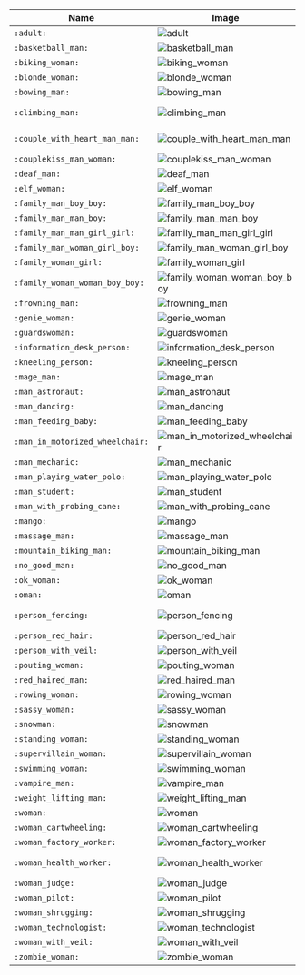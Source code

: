 | Name | Image | Name | Image | Name | Image | Name | Image |
| --- | --- | --- | --- | --- | --- | --- | --- |
| `:adult:` | ![adult](https://github.githubassets.com/images/icons/emoji/unicode/1f9d1.png?v8) | `:baby:` | ![baby](https://github.githubassets.com/images/icons/emoji/unicode/1f476.png?v8) | `:bald_man:` | ![bald_man](https://github.githubassets.com/images/icons/emoji/unicode/1f468-1f9b2.png?v8) | `:bald_woman:` | ![bald_woman](https://github.githubassets.com/images/icons/emoji/unicode/1f469-1f9b2.png?v8) |
| `:basketball_man:` | ![basketball_man](https://github.githubassets.com/images/icons/emoji/unicode/26f9-2642.png?v8) | `:basketball_woman:` | ![basketball_woman](https://github.githubassets.com/images/icons/emoji/unicode/26f9-2640.png?v8) | `:bearded_person:` | ![bearded_person](https://github.githubassets.com/images/icons/emoji/unicode/1f9d4.png?v8) | `:biking_man:` | ![biking_man](https://github.githubassets.com/images/icons/emoji/unicode/1f6b4-2642.png?v8) |
| `:biking_woman:` | ![biking_woman](https://github.githubassets.com/images/icons/emoji/unicode/1f6b4-2640.png?v8) | `:blond_haired_man:` | ![blond_haired_man](https://github.githubassets.com/images/icons/emoji/unicode/1f471-2642.png?v8) | `:blond_haired_person:` | ![blond_haired_person](https://github.githubassets.com/images/icons/emoji/unicode/1f471.png?v8) | `:blond_haired_woman:` | ![blond_haired_woman](https://github.githubassets.com/images/icons/emoji/unicode/1f471-2640.png?v8) |
| `:blonde_woman:` | ![blonde_woman](https://github.githubassets.com/images/icons/emoji/unicode/1f471-2640.png?v8) | `:bouncing_ball_man:` | ![bouncing_ball_man](https://github.githubassets.com/images/icons/emoji/unicode/26f9-2642.png?v8) | `:bouncing_ball_person:` | ![bouncing_ball_person](https://github.githubassets.com/images/icons/emoji/unicode/26f9.png?v8) | `:bouncing_ball_woman:` | ![bouncing_ball_woman](https://github.githubassets.com/images/icons/emoji/unicode/26f9-2640.png?v8) |
| `:bowing_man:` | ![bowing_man](https://github.githubassets.com/images/icons/emoji/unicode/1f647-2642.png?v8) | `:bowing_woman:` | ![bowing_woman](https://github.githubassets.com/images/icons/emoji/unicode/1f647-2640.png?v8) | `:cayman_islands:` | ![cayman_islands](https://github.githubassets.com/images/icons/emoji/unicode/1f1f0-1f1fe.png?v8) | `:child:` | ![child](https://github.githubassets.com/images/icons/emoji/unicode/1f9d2.png?v8) |
| `:climbing_man:` | ![climbing_man](https://github.githubassets.com/images/icons/emoji/unicode/1f9d7-2642.png?v8) | `:climbing_woman:` | ![climbing_woman](https://github.githubassets.com/images/icons/emoji/unicode/1f9d7-2640.png?v8) | `:construction_worker_man:` | ![construction_worker_man](https://github.githubassets.com/images/icons/emoji/unicode/1f477-2642.png?v8) | `:construction_worker_woman:` | ![construction_worker_woman](https://github.githubassets.com/images/icons/emoji/unicode/1f477-2640.png?v8) |
| `:couple_with_heart_man_man:` | ![couple_with_heart_man_man](https://github.githubassets.com/images/icons/emoji/unicode/1f468-2764-1f468.png?v8) | `:couple_with_heart_woman_man:` | ![couple_with_heart_woman_man](https://github.githubassets.com/images/icons/emoji/unicode/1f469-2764-1f468.png?v8) | `:couple_with_heart_woman_woman:` | ![couple_with_heart_woman_woman](https://github.githubassets.com/images/icons/emoji/unicode/1f469-2764-1f469.png?v8) | `:couplekiss_man_man:` | ![couplekiss_man_man](https://github.githubassets.com/images/icons/emoji/unicode/1f468-2764-1f48b-1f468.png?v8) |
| `:couplekiss_man_woman:` | ![couplekiss_man_woman](https://github.githubassets.com/images/icons/emoji/unicode/1f469-2764-1f48b-1f468.png?v8) | `:couplekiss_woman_woman:` | ![couplekiss_woman_woman](https://github.githubassets.com/images/icons/emoji/unicode/1f469-2764-1f48b-1f469.png?v8) | `:curly_haired_man:` | ![curly_haired_man](https://github.githubassets.com/images/icons/emoji/unicode/1f468-1f9b1.png?v8) | `:curly_haired_woman:` | ![curly_haired_woman](https://github.githubassets.com/images/icons/emoji/unicode/1f469-1f9b1.png?v8) |
| `:deaf_man:` | ![deaf_man](https://github.githubassets.com/images/icons/emoji/unicode/1f9cf-2642.png?v8) | `:deaf_person:` | ![deaf_person](https://github.githubassets.com/images/icons/emoji/unicode/1f9cf.png?v8) | `:deaf_woman:` | ![deaf_woman](https://github.githubassets.com/images/icons/emoji/unicode/1f9cf-2640.png?v8) | `:elf_man:` | ![elf_man](https://github.githubassets.com/images/icons/emoji/unicode/1f9dd-2642.png?v8) |
| `:elf_woman:` | ![elf_woman](https://github.githubassets.com/images/icons/emoji/unicode/1f9dd-2640.png?v8) | `:fairy_man:` | ![fairy_man](https://github.githubassets.com/images/icons/emoji/unicode/1f9da-2642.png?v8) | `:fairy_woman:` | ![fairy_woman](https://github.githubassets.com/images/icons/emoji/unicode/1f9da-2640.png?v8) | `:family_man_boy:` | ![family_man_boy](https://github.githubassets.com/images/icons/emoji/unicode/1f468-1f466.png?v8) |
| `:family_man_boy_boy:` | ![family_man_boy_boy](https://github.githubassets.com/images/icons/emoji/unicode/1f468-1f466-1f466.png?v8) | `:family_man_girl:` | ![family_man_girl](https://github.githubassets.com/images/icons/emoji/unicode/1f468-1f467.png?v8) | `:family_man_girl_boy:` | ![family_man_girl_boy](https://github.githubassets.com/images/icons/emoji/unicode/1f468-1f467-1f466.png?v8) | `:family_man_girl_girl:` | ![family_man_girl_girl](https://github.githubassets.com/images/icons/emoji/unicode/1f468-1f467-1f467.png?v8) |
| `:family_man_man_boy:` | ![family_man_man_boy](https://github.githubassets.com/images/icons/emoji/unicode/1f468-1f468-1f466.png?v8) | `:family_man_man_boy_boy:` | ![family_man_man_boy_boy](https://github.githubassets.com/images/icons/emoji/unicode/1f468-1f468-1f466-1f466.png?v8) | `:family_man_man_girl:` | ![family_man_man_girl](https://github.githubassets.com/images/icons/emoji/unicode/1f468-1f468-1f467.png?v8) | `:family_man_man_girl_boy:` | ![family_man_man_girl_boy](https://github.githubassets.com/images/icons/emoji/unicode/1f468-1f468-1f467-1f466.png?v8) |
| `:family_man_man_girl_girl:` | ![family_man_man_girl_girl](https://github.githubassets.com/images/icons/emoji/unicode/1f468-1f468-1f467-1f467.png?v8) | `:family_man_woman_boy:` | ![family_man_woman_boy](https://github.githubassets.com/images/icons/emoji/unicode/1f468-1f469-1f466.png?v8) | `:family_man_woman_boy_boy:` | ![family_man_woman_boy_boy](https://github.githubassets.com/images/icons/emoji/unicode/1f468-1f469-1f466-1f466.png?v8) | `:family_man_woman_girl:` | ![family_man_woman_girl](https://github.githubassets.com/images/icons/emoji/unicode/1f468-1f469-1f467.png?v8) |
| `:family_man_woman_girl_boy:` | ![family_man_woman_girl_boy](https://github.githubassets.com/images/icons/emoji/unicode/1f468-1f469-1f467-1f466.png?v8) | `:family_man_woman_girl_girl:` | ![family_man_woman_girl_girl](https://github.githubassets.com/images/icons/emoji/unicode/1f468-1f469-1f467-1f467.png?v8) | `:family_woman_boy:` | ![family_woman_boy](https://github.githubassets.com/images/icons/emoji/unicode/1f469-1f466.png?v8) | `:family_woman_boy_boy:` | ![family_woman_boy_boy](https://github.githubassets.com/images/icons/emoji/unicode/1f469-1f466-1f466.png?v8) |
| `:family_woman_girl:` | ![family_woman_girl](https://github.githubassets.com/images/icons/emoji/unicode/1f469-1f467.png?v8) | `:family_woman_girl_boy:` | ![family_woman_girl_boy](https://github.githubassets.com/images/icons/emoji/unicode/1f469-1f467-1f466.png?v8) | `:family_woman_girl_girl:` | ![family_woman_girl_girl](https://github.githubassets.com/images/icons/emoji/unicode/1f469-1f467-1f467.png?v8) | `:family_woman_woman_boy:` | ![family_woman_woman_boy](https://github.githubassets.com/images/icons/emoji/unicode/1f469-1f469-1f466.png?v8) |
| `:family_woman_woman_boy_boy:` | ![family_woman_woman_boy_boy](https://github.githubassets.com/images/icons/emoji/unicode/1f469-1f469-1f466-1f466.png?v8) | `:family_woman_woman_girl:` | ![family_woman_woman_girl](https://github.githubassets.com/images/icons/emoji/unicode/1f469-1f469-1f467.png?v8) | `:family_woman_woman_girl_boy:` | ![family_woman_woman_girl_boy](https://github.githubassets.com/images/icons/emoji/unicode/1f469-1f469-1f467-1f466.png?v8) | `:family_woman_woman_girl_girl:` | ![family_woman_woman_girl_girl](https://github.githubassets.com/images/icons/emoji/unicode/1f469-1f469-1f467-1f467.png?v8) |
| `:frowning_man:` | ![frowning_man](https://github.githubassets.com/images/icons/emoji/unicode/1f64d-2642.png?v8) | `:frowning_person:` | ![frowning_person](https://github.githubassets.com/images/icons/emoji/unicode/1f64d.png?v8) | `:frowning_woman:` | ![frowning_woman](https://github.githubassets.com/images/icons/emoji/unicode/1f64d-2640.png?v8) | `:genie_man:` | ![genie_man](https://github.githubassets.com/images/icons/emoji/unicode/1f9de-2642.png?v8) |
| `:genie_woman:` | ![genie_woman](https://github.githubassets.com/images/icons/emoji/unicode/1f9de-2640.png?v8) | `:golfing_man:` | ![golfing_man](https://github.githubassets.com/images/icons/emoji/unicode/1f3cc-2642.png?v8) | `:golfing_woman:` | ![golfing_woman](https://github.githubassets.com/images/icons/emoji/unicode/1f3cc-2640.png?v8) | `:guardsman:` | ![guardsman](https://github.githubassets.com/images/icons/emoji/unicode/1f482-2642.png?v8) |
| `:guardswoman:` | ![guardswoman](https://github.githubassets.com/images/icons/emoji/unicode/1f482-2640.png?v8) | `:haircut_man:` | ![haircut_man](https://github.githubassets.com/images/icons/emoji/unicode/1f487-2642.png?v8) | `:haircut_woman:` | ![haircut_woman](https://github.githubassets.com/images/icons/emoji/unicode/1f487-2640.png?v8) | `:handball_person:` | ![handball_person](https://github.githubassets.com/images/icons/emoji/unicode/1f93e.png?v8) |
| `:information_desk_person:` | ![information_desk_person](https://github.githubassets.com/images/icons/emoji/unicode/1f481.png?v8) | `:isle_of_man:` | ![isle_of_man](https://github.githubassets.com/images/icons/emoji/unicode/1f1ee-1f1f2.png?v8) | `:juggling_person:` | ![juggling_person](https://github.githubassets.com/images/icons/emoji/unicode/1f939.png?v8) | `:kneeling_man:` | ![kneeling_man](https://github.githubassets.com/images/icons/emoji/unicode/1f9ce-2642.png?v8) |
| `:kneeling_person:` | ![kneeling_person](https://github.githubassets.com/images/icons/emoji/unicode/1f9ce.png?v8) | `:kneeling_woman:` | ![kneeling_woman](https://github.githubassets.com/images/icons/emoji/unicode/1f9ce-2640.png?v8) | `:lotus_position_man:` | ![lotus_position_man](https://github.githubassets.com/images/icons/emoji/unicode/1f9d8-2642.png?v8) | `:lotus_position_woman:` | ![lotus_position_woman](https://github.githubassets.com/images/icons/emoji/unicode/1f9d8-2640.png?v8) |
| `:mage_man:` | ![mage_man](https://github.githubassets.com/images/icons/emoji/unicode/1f9d9-2642.png?v8) | `:mage_woman:` | ![mage_woman](https://github.githubassets.com/images/icons/emoji/unicode/1f9d9-2640.png?v8) | `:man:` | ![man](https://github.githubassets.com/images/icons/emoji/unicode/1f468.png?v8) | `:man_artist:` | ![man_artist](https://github.githubassets.com/images/icons/emoji/unicode/1f468-1f3a8.png?v8) |
| `:man_astronaut:` | ![man_astronaut](https://github.githubassets.com/images/icons/emoji/unicode/1f468-1f680.png?v8) | `:man_beard:` | ![man_beard](https://github.githubassets.com/images/icons/emoji/unicode/1f9d4-2642.png?v8) | `:man_cartwheeling:` | ![man_cartwheeling](https://github.githubassets.com/images/icons/emoji/unicode/1f938-2642.png?v8) | `:man_cook:` | ![man_cook](https://github.githubassets.com/images/icons/emoji/unicode/1f468-1f373.png?v8) |
| `:man_dancing:` | ![man_dancing](https://github.githubassets.com/images/icons/emoji/unicode/1f57a.png?v8) | `:man_facepalming:` | ![man_facepalming](https://github.githubassets.com/images/icons/emoji/unicode/1f926-2642.png?v8) | `:man_factory_worker:` | ![man_factory_worker](https://github.githubassets.com/images/icons/emoji/unicode/1f468-1f3ed.png?v8) | `:man_farmer:` | ![man_farmer](https://github.githubassets.com/images/icons/emoji/unicode/1f468-1f33e.png?v8) |
| `:man_feeding_baby:` | ![man_feeding_baby](https://github.githubassets.com/images/icons/emoji/unicode/1f468-1f37c.png?v8) | `:man_firefighter:` | ![man_firefighter](https://github.githubassets.com/images/icons/emoji/unicode/1f468-1f692.png?v8) | `:man_health_worker:` | ![man_health_worker](https://github.githubassets.com/images/icons/emoji/unicode/1f468-2695.png?v8) | `:man_in_manual_wheelchair:` | ![man_in_manual_wheelchair](https://github.githubassets.com/images/icons/emoji/unicode/1f468-1f9bd.png?v8) |
| `:man_in_motorized_wheelchair:` | ![man_in_motorized_wheelchair](https://github.githubassets.com/images/icons/emoji/unicode/1f468-1f9bc.png?v8) | `:man_in_tuxedo:` | ![man_in_tuxedo](https://github.githubassets.com/images/icons/emoji/unicode/1f935-2642.png?v8) | `:man_judge:` | ![man_judge](https://github.githubassets.com/images/icons/emoji/unicode/1f468-2696.png?v8) | `:man_juggling:` | ![man_juggling](https://github.githubassets.com/images/icons/emoji/unicode/1f939-2642.png?v8) |
| `:man_mechanic:` | ![man_mechanic](https://github.githubassets.com/images/icons/emoji/unicode/1f468-1f527.png?v8) | `:man_office_worker:` | ![man_office_worker](https://github.githubassets.com/images/icons/emoji/unicode/1f468-1f4bc.png?v8) | `:man_pilot:` | ![man_pilot](https://github.githubassets.com/images/icons/emoji/unicode/1f468-2708.png?v8) | `:man_playing_handball:` | ![man_playing_handball](https://github.githubassets.com/images/icons/emoji/unicode/1f93e-2642.png?v8) |
| `:man_playing_water_polo:` | ![man_playing_water_polo](https://github.githubassets.com/images/icons/emoji/unicode/1f93d-2642.png?v8) | `:man_scientist:` | ![man_scientist](https://github.githubassets.com/images/icons/emoji/unicode/1f468-1f52c.png?v8) | `:man_shrugging:` | ![man_shrugging](https://github.githubassets.com/images/icons/emoji/unicode/1f937-2642.png?v8) | `:man_singer:` | ![man_singer](https://github.githubassets.com/images/icons/emoji/unicode/1f468-1f3a4.png?v8) |
| `:man_student:` | ![man_student](https://github.githubassets.com/images/icons/emoji/unicode/1f468-1f393.png?v8) | `:man_teacher:` | ![man_teacher](https://github.githubassets.com/images/icons/emoji/unicode/1f468-1f3eb.png?v8) | `:man_technologist:` | ![man_technologist](https://github.githubassets.com/images/icons/emoji/unicode/1f468-1f4bb.png?v8) | `:man_with_gua_pi_mao:` | ![man_with_gua_pi_mao](https://github.githubassets.com/images/icons/emoji/unicode/1f472.png?v8) |
| `:man_with_probing_cane:` | ![man_with_probing_cane](https://github.githubassets.com/images/icons/emoji/unicode/1f468-1f9af.png?v8) | `:man_with_turban:` | ![man_with_turban](https://github.githubassets.com/images/icons/emoji/unicode/1f473-2642.png?v8) | `:man_with_veil:` | ![man_with_veil](https://github.githubassets.com/images/icons/emoji/unicode/1f470-2642.png?v8) | `:mandarin:` | ![mandarin](https://github.githubassets.com/images/icons/emoji/unicode/1f34a.png?v8) |
| `:mango:` | ![mango](https://github.githubassets.com/images/icons/emoji/unicode/1f96d.png?v8) | `:mans_shoe:` | ![mans_shoe](https://github.githubassets.com/images/icons/emoji/unicode/1f45e.png?v8) | `:mantelpiece_clock:` | ![mantelpiece_clock](https://github.githubassets.com/images/icons/emoji/unicode/1f570.png?v8) | `:manual_wheelchair:` | ![manual_wheelchair](https://github.githubassets.com/images/icons/emoji/unicode/1f9bd.png?v8) |
| `:massage_man:` | ![massage_man](https://github.githubassets.com/images/icons/emoji/unicode/1f486-2642.png?v8) | `:massage_woman:` | ![massage_woman](https://github.githubassets.com/images/icons/emoji/unicode/1f486-2640.png?v8) | `:merman:` | ![merman](https://github.githubassets.com/images/icons/emoji/unicode/1f9dc-2642.png?v8) | `:merperson:` | ![merperson](https://github.githubassets.com/images/icons/emoji/unicode/1f9dc.png?v8) |
| `:mountain_biking_man:` | ![mountain_biking_man](https://github.githubassets.com/images/icons/emoji/unicode/1f6b5-2642.png?v8) | `:mountain_biking_woman:` | ![mountain_biking_woman](https://github.githubassets.com/images/icons/emoji/unicode/1f6b5-2640.png?v8) | `:ng_man:` | ![ng_man](https://github.githubassets.com/images/icons/emoji/unicode/1f645-2642.png?v8) | `:ng_woman:` | ![ng_woman](https://github.githubassets.com/images/icons/emoji/unicode/1f645-2640.png?v8) |
| `:no_good_man:` | ![no_good_man](https://github.githubassets.com/images/icons/emoji/unicode/1f645-2642.png?v8) | `:no_good_woman:` | ![no_good_woman](https://github.githubassets.com/images/icons/emoji/unicode/1f645-2640.png?v8) | `:ok_man:` | ![ok_man](https://github.githubassets.com/images/icons/emoji/unicode/1f646-2642.png?v8) | `:ok_person:` | ![ok_person](https://github.githubassets.com/images/icons/emoji/unicode/1f646.png?v8) |
| `:ok_woman:` | ![ok_woman](https://github.githubassets.com/images/icons/emoji/unicode/1f646-2640.png?v8) | `:older_adult:` | ![older_adult](https://github.githubassets.com/images/icons/emoji/unicode/1f9d3.png?v8) | `:older_man:` | ![older_man](https://github.githubassets.com/images/icons/emoji/unicode/1f474.png?v8) | `:older_woman:` | ![older_woman](https://github.githubassets.com/images/icons/emoji/unicode/1f475.png?v8) |
| `:oman:` | ![oman](https://github.githubassets.com/images/icons/emoji/unicode/1f1f4-1f1f2.png?v8) | `:person_bald:` | ![person_bald](https://github.githubassets.com/images/icons/emoji/unicode/1f9d1-1f9b2.png?v8) | `:person_curly_hair:` | ![person_curly_hair](https://github.githubassets.com/images/icons/emoji/unicode/1f9d1-1f9b1.png?v8) | `:person_feeding_baby:` | ![person_feeding_baby](https://github.githubassets.com/images/icons/emoji/unicode/1f9d1-1f37c.png?v8) |
| `:person_fencing:` | ![person_fencing](https://github.githubassets.com/images/icons/emoji/unicode/1f93a.png?v8) | `:person_in_manual_wheelchair:` | ![person_in_manual_wheelchair](https://github.githubassets.com/images/icons/emoji/unicode/1f9d1-1f9bd.png?v8) | `:person_in_motorized_wheelchair:` | ![person_in_motorized_wheelchair](https://github.githubassets.com/images/icons/emoji/unicode/1f9d1-1f9bc.png?v8) | `:person_in_tuxedo:` | ![person_in_tuxedo](https://github.githubassets.com/images/icons/emoji/unicode/1f935.png?v8) |
| `:person_red_hair:` | ![person_red_hair](https://github.githubassets.com/images/icons/emoji/unicode/1f9d1-1f9b0.png?v8) | `:person_white_hair:` | ![person_white_hair](https://github.githubassets.com/images/icons/emoji/unicode/1f9d1-1f9b3.png?v8) | `:person_with_probing_cane:` | ![person_with_probing_cane](https://github.githubassets.com/images/icons/emoji/unicode/1f9d1-1f9af.png?v8) | `:person_with_turban:` | ![person_with_turban](https://github.githubassets.com/images/icons/emoji/unicode/1f473.png?v8) |
| `:person_with_veil:` | ![person_with_veil](https://github.githubassets.com/images/icons/emoji/unicode/1f470.png?v8) | `:policeman:` | ![policeman](https://github.githubassets.com/images/icons/emoji/unicode/1f46e-2642.png?v8) | `:policewoman:` | ![policewoman](https://github.githubassets.com/images/icons/emoji/unicode/1f46e-2640.png?v8) | `:pouting_man:` | ![pouting_man](https://github.githubassets.com/images/icons/emoji/unicode/1f64e-2642.png?v8) |
| `:pouting_woman:` | ![pouting_woman](https://github.githubassets.com/images/icons/emoji/unicode/1f64e-2640.png?v8) | `:pregnant_woman:` | ![pregnant_woman](https://github.githubassets.com/images/icons/emoji/unicode/1f930.png?v8) | `:raising_hand_man:` | ![raising_hand_man](https://github.githubassets.com/images/icons/emoji/unicode/1f64b-2642.png?v8) | `:raising_hand_woman:` | ![raising_hand_woman](https://github.githubassets.com/images/icons/emoji/unicode/1f64b-2640.png?v8) |
| `:red_haired_man:` | ![red_haired_man](https://github.githubassets.com/images/icons/emoji/unicode/1f468-1f9b0.png?v8) | `:red_haired_woman:` | ![red_haired_woman](https://github.githubassets.com/images/icons/emoji/unicode/1f469-1f9b0.png?v8) | `:romania:` | ![romania](https://github.githubassets.com/images/icons/emoji/unicode/1f1f7-1f1f4.png?v8) | `:rowing_man:` | ![rowing_man](https://github.githubassets.com/images/icons/emoji/unicode/1f6a3-2642.png?v8) |
| `:rowing_woman:` | ![rowing_woman](https://github.githubassets.com/images/icons/emoji/unicode/1f6a3-2640.png?v8) | `:running_man:` | ![running_man](https://github.githubassets.com/images/icons/emoji/unicode/1f3c3-2642.png?v8) | `:running_woman:` | ![running_woman](https://github.githubassets.com/images/icons/emoji/unicode/1f3c3-2640.png?v8) | `:sassy_man:` | ![sassy_man](https://github.githubassets.com/images/icons/emoji/unicode/1f481-2642.png?v8) |
| `:sassy_woman:` | ![sassy_woman](https://github.githubassets.com/images/icons/emoji/unicode/1f481-2640.png?v8) | `:sauna_man:` | ![sauna_man](https://github.githubassets.com/images/icons/emoji/unicode/1f9d6-2642.png?v8) | `:sauna_person:` | ![sauna_person](https://github.githubassets.com/images/icons/emoji/unicode/1f9d6.png?v8) | `:sauna_woman:` | ![sauna_woman](https://github.githubassets.com/images/icons/emoji/unicode/1f9d6-2640.png?v8) |
| `:snowman:` | ![snowman](https://github.githubassets.com/images/icons/emoji/unicode/26c4.png?v8) | `:snowman_with_snow:` | ![snowman_with_snow](https://github.githubassets.com/images/icons/emoji/unicode/2603.png?v8) | `:standing_man:` | ![standing_man](https://github.githubassets.com/images/icons/emoji/unicode/1f9cd-2642.png?v8) | `:standing_person:` | ![standing_person](https://github.githubassets.com/images/icons/emoji/unicode/1f9cd.png?v8) |
| `:standing_woman:` | ![standing_woman](https://github.githubassets.com/images/icons/emoji/unicode/1f9cd-2640.png?v8) | `:superhero_man:` | ![superhero_man](https://github.githubassets.com/images/icons/emoji/unicode/1f9b8-2642.png?v8) | `:superhero_woman:` | ![superhero_woman](https://github.githubassets.com/images/icons/emoji/unicode/1f9b8-2640.png?v8) | `:supervillain_man:` | ![supervillain_man](https://github.githubassets.com/images/icons/emoji/unicode/1f9b9-2642.png?v8) |
| `:supervillain_woman:` | ![supervillain_woman](https://github.githubassets.com/images/icons/emoji/unicode/1f9b9-2640.png?v8) | `:surfing_man:` | ![surfing_man](https://github.githubassets.com/images/icons/emoji/unicode/1f3c4-2642.png?v8) | `:surfing_woman:` | ![surfing_woman](https://github.githubassets.com/images/icons/emoji/unicode/1f3c4-2640.png?v8) | `:swimming_man:` | ![swimming_man](https://github.githubassets.com/images/icons/emoji/unicode/1f3ca-2642.png?v8) |
| `:swimming_woman:` | ![swimming_woman](https://github.githubassets.com/images/icons/emoji/unicode/1f3ca-2640.png?v8) | `:tipping_hand_man:` | ![tipping_hand_man](https://github.githubassets.com/images/icons/emoji/unicode/1f481-2642.png?v8) | `:tipping_hand_person:` | ![tipping_hand_person](https://github.githubassets.com/images/icons/emoji/unicode/1f481.png?v8) | `:tipping_hand_woman:` | ![tipping_hand_woman](https://github.githubassets.com/images/icons/emoji/unicode/1f481-2640.png?v8) |
| `:vampire_man:` | ![vampire_man](https://github.githubassets.com/images/icons/emoji/unicode/1f9db-2642.png?v8) | `:vampire_woman:` | ![vampire_woman](https://github.githubassets.com/images/icons/emoji/unicode/1f9db-2640.png?v8) | `:walking_man:` | ![walking_man](https://github.githubassets.com/images/icons/emoji/unicode/1f6b6-2642.png?v8) | `:walking_woman:` | ![walking_woman](https://github.githubassets.com/images/icons/emoji/unicode/1f6b6-2640.png?v8) |
| `:weight_lifting_man:` | ![weight_lifting_man](https://github.githubassets.com/images/icons/emoji/unicode/1f3cb-2642.png?v8) | `:weight_lifting_woman:` | ![weight_lifting_woman](https://github.githubassets.com/images/icons/emoji/unicode/1f3cb-2640.png?v8) | `:white_haired_man:` | ![white_haired_man](https://github.githubassets.com/images/icons/emoji/unicode/1f468-1f9b3.png?v8) | `:white_haired_woman:` | ![white_haired_woman](https://github.githubassets.com/images/icons/emoji/unicode/1f469-1f9b3.png?v8) |
| `:woman:` | ![woman](https://github.githubassets.com/images/icons/emoji/unicode/1f469.png?v8) | `:woman_artist:` | ![woman_artist](https://github.githubassets.com/images/icons/emoji/unicode/1f469-1f3a8.png?v8) | `:woman_astronaut:` | ![woman_astronaut](https://github.githubassets.com/images/icons/emoji/unicode/1f469-1f680.png?v8) | `:woman_beard:` | ![woman_beard](https://github.githubassets.com/images/icons/emoji/unicode/1f9d4-2640.png?v8) |
| `:woman_cartwheeling:` | ![woman_cartwheeling](https://github.githubassets.com/images/icons/emoji/unicode/1f938-2640.png?v8) | `:woman_cook:` | ![woman_cook](https://github.githubassets.com/images/icons/emoji/unicode/1f469-1f373.png?v8) | `:woman_dancing:` | ![woman_dancing](https://github.githubassets.com/images/icons/emoji/unicode/1f483.png?v8) | `:woman_facepalming:` | ![woman_facepalming](https://github.githubassets.com/images/icons/emoji/unicode/1f926-2640.png?v8) |
| `:woman_factory_worker:` | ![woman_factory_worker](https://github.githubassets.com/images/icons/emoji/unicode/1f469-1f3ed.png?v8) | `:woman_farmer:` | ![woman_farmer](https://github.githubassets.com/images/icons/emoji/unicode/1f469-1f33e.png?v8) | `:woman_feeding_baby:` | ![woman_feeding_baby](https://github.githubassets.com/images/icons/emoji/unicode/1f469-1f37c.png?v8) | `:woman_firefighter:` | ![woman_firefighter](https://github.githubassets.com/images/icons/emoji/unicode/1f469-1f692.png?v8) |
| `:woman_health_worker:` | ![woman_health_worker](https://github.githubassets.com/images/icons/emoji/unicode/1f469-2695.png?v8) | `:woman_in_manual_wheelchair:` | ![woman_in_manual_wheelchair](https://github.githubassets.com/images/icons/emoji/unicode/1f469-1f9bd.png?v8) | `:woman_in_motorized_wheelchair:` | ![woman_in_motorized_wheelchair](https://github.githubassets.com/images/icons/emoji/unicode/1f469-1f9bc.png?v8) | `:woman_in_tuxedo:` | ![woman_in_tuxedo](https://github.githubassets.com/images/icons/emoji/unicode/1f935-2640.png?v8) |
| `:woman_judge:` | ![woman_judge](https://github.githubassets.com/images/icons/emoji/unicode/1f469-2696.png?v8) | `:woman_juggling:` | ![woman_juggling](https://github.githubassets.com/images/icons/emoji/unicode/1f939-2640.png?v8) | `:woman_mechanic:` | ![woman_mechanic](https://github.githubassets.com/images/icons/emoji/unicode/1f469-1f527.png?v8) | `:woman_office_worker:` | ![woman_office_worker](https://github.githubassets.com/images/icons/emoji/unicode/1f469-1f4bc.png?v8) |
| `:woman_pilot:` | ![woman_pilot](https://github.githubassets.com/images/icons/emoji/unicode/1f469-2708.png?v8) | `:woman_playing_handball:` | ![woman_playing_handball](https://github.githubassets.com/images/icons/emoji/unicode/1f93e-2640.png?v8) | `:woman_playing_water_polo:` | ![woman_playing_water_polo](https://github.githubassets.com/images/icons/emoji/unicode/1f93d-2640.png?v8) | `:woman_scientist:` | ![woman_scientist](https://github.githubassets.com/images/icons/emoji/unicode/1f469-1f52c.png?v8) |
| `:woman_shrugging:` | ![woman_shrugging](https://github.githubassets.com/images/icons/emoji/unicode/1f937-2640.png?v8) | `:woman_singer:` | ![woman_singer](https://github.githubassets.com/images/icons/emoji/unicode/1f469-1f3a4.png?v8) | `:woman_student:` | ![woman_student](https://github.githubassets.com/images/icons/emoji/unicode/1f469-1f393.png?v8) | `:woman_teacher:` | ![woman_teacher](https://github.githubassets.com/images/icons/emoji/unicode/1f469-1f3eb.png?v8) |
| `:woman_technologist:` | ![woman_technologist](https://github.githubassets.com/images/icons/emoji/unicode/1f469-1f4bb.png?v8) | `:woman_with_headscarf:` | ![woman_with_headscarf](https://github.githubassets.com/images/icons/emoji/unicode/1f9d5.png?v8) | `:woman_with_probing_cane:` | ![woman_with_probing_cane](https://github.githubassets.com/images/icons/emoji/unicode/1f469-1f9af.png?v8) | `:woman_with_turban:` | ![woman_with_turban](https://github.githubassets.com/images/icons/emoji/unicode/1f473-2640.png?v8) |
| `:woman_with_veil:` | ![woman_with_veil](https://github.githubassets.com/images/icons/emoji/unicode/1f470-2640.png?v8) | `:womans_clothes:` | ![womans_clothes](https://github.githubassets.com/images/icons/emoji/unicode/1f45a.png?v8) | `:womans_hat:` | ![womans_hat](https://github.githubassets.com/images/icons/emoji/unicode/1f452.png?v8) | `:zombie_man:` | ![zombie_man](https://github.githubassets.com/images/icons/emoji/unicode/1f9df-2642.png?v8) |
| `:zombie_woman:` | ![zombie_woman](https://github.githubassets.com/images/icons/emoji/unicode/1f9df-2640.png?v8) |  |  |  |  |  |  |
